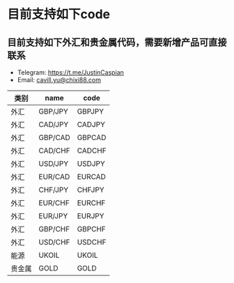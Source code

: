 # 目前支持如下code

## 目前支持如下外汇和贵金属代码，需要新增产品可直接联系<br/>
- Telegram: https://t.me/JustinCaspian
- Email: cavill.yu@chixi88.com 

| 类别 | name | code |
| --- | --- | --- |
| 外汇 | GBP/JPY | GBPJPY |
| 外汇 | CAD/JPY | CADJPY |
| 外汇 | GBP/CAD | GBPCAD |
| 外汇 | CAD/CHF | CADCHF |
| 外汇 | USD/JPY | USDJPY |
| 外汇 | EUR/CAD | EURCAD |
| 外汇 | CHF/JPY | CHFJPY |
| 外汇 | EUR/CHF | EURCHF |
| 外汇 | EUR/JPY | EURJPY |
| 外汇 | GBP/CHF | GBPCHF |
| 外汇 | USD/CHF | USDCHF |
| 能源 | UKOIL | UKOIL |
| 贵金属 | GOLD | GOLD |